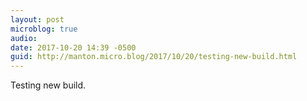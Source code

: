 ```yaml
---
layout: post
microblog: true
audio: 
date: 2017-10-20 14:39 -0500
guid: http://manton.micro.blog/2017/10/20/testing-new-build.html
---
```

Testing new build.
